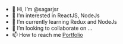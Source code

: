 - 👋 Hi, I’m @sagarjsr
- 👀 I’m interested in ReactJS, NodeJs
- 🌱 I’m currently learning Redux and NodeJs
- 💞️ I’m looking to collaborate on ...
- 📫 How to reach me <a href="http://portfolio-sagarjsr.web.app"> Portfolio</a>

<!---
sagarjsr/sagarjsr is a ✨ special ✨ repository because its `README.md` (this file) appears on your GitHub profile.
You can click the Preview link to take a look at your changes.
--->
